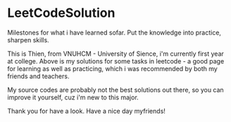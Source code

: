 # LeetCodeSolution
Milestones for what i have learned sofar. Put the knowledge into practice, sharpen skills.

This is Thien, from VNUHCM - University of Sience, i'm currently first year at college.
Above is my solutions for some tasks in leetcode - a good page for learning as well as practicing, which i was recommended by both my friends and teachers.

My source codes are probably not the best solutions out there, so you can improve it yourself, cuz i'm new to this major.

Thank you for have a look. Have a nice day myfriends! 
